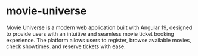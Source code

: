 # movie-universe
Movie Universe is a modern web application built with Angular 19, designed to provide users with an intuitive and seamless movie ticket booking experience. The platform allows users to register, browse available movies, check showtimes, and reserve tickets with ease.
